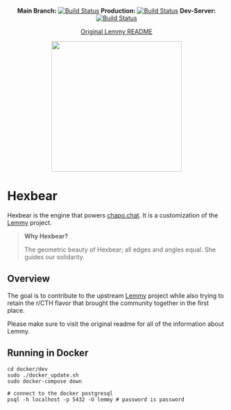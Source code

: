 <div align="center">

**Main Branch:** [![Build Status](https://drone.chapo.chat/api/badges/chapo-collective/lemmy-hexbear/status.svg?ref=refs/heads/main)](https://drone.chapo.chat/chapo-collective/lemmy-hexbear)
**Production:** [![Build Status](https://drone.chapo.chat/api/badges/chapo-collective/lemmy-hexbear/status.svg?ref=refs/heads/prod)](https://drone.chapo.chat/chapo-collective/lemmy-hexbear)
**Dev-Server:** [![Build Status](https://drone.chapo.chat/api/badges/chapo-collective/lemmy-hexbear/status.svg?ref=refs/heads/dev)](https://drone.chapo.chat/chapo-collective/lemmy-hexbear)

[Original Lemmy README](README-lemmy.md)
</div>

<p align="center">
    <a href="https://www.chapo.chat" rel="noopener">
    <img width=300px height=300px src="ui/public/android-chrome-512x512.png"></a>
</p>

# Hexbear

Hexbear is the engine that powers [chapo.chat](https://www.chapo.chat). It is a customization of the [Lemmy](https://github.com/LemmyNet/lemmy) project.

> **Why Hexbear?**
>
> The geometric beauty of Hexbear; all edges and angles equal. She guides our solidarity.

## Overview

The goal is to contribute to the upstream [Lemmy](https://github.com/LemmyNet/lemmy) project while also trying to retain the r/CTH flavor that brought the community together in the first place.

Please make sure to visit the original readme for all of the information about Lemmy.

## Running in Docker

```
cd docker/dev
sudo ./docker_update.sh
sudo docker-compose down

# connect to the docker postgresql
psql -h localhost -p 5432 -U lemmy # password is password
```

